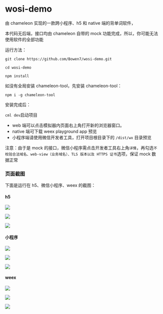 # wosi-demo

由 chameleon 实现的一款跨小程序、h5 和 native 端的背单词软件，

本代码无后端，接口均由 chameleon 自带的 mock 功能完成，所以，你可能无法使用软件的全部功能

运行方法：

`git clone https://github.com/Bowen7/wosi-demo.git`

`cd wosi-demo`

`npm install`

如没有全局安装 chameleon-tool，先安装 chameleon-tool：

`npm i -g chameleon-tool`

安装完成后：

`cml dev`启动项目

-   web 端可以点击模拟器内页面右上角打开新的浏览器窗口。
-   native 端可下载 weex playground app 预览
-   小程序端请使用微信开发者工具，打开项目根目录下的 `/dist/wx` 目录预览

注意：由于是 mock 的接口，微信小程序需点击开发者工具右上角`详情`，再勾选`不校验合法域名、web-view（业务域名）、TLS 版本以及 HTTPS 证书`选项，保证 mock 数据正常

### 页面截图

下面是运行在 h5、微信小程序、weex 的截图：

#### h5

![](https://blog-mars.oss-cn-hangzhou.aliyuncs.com/assets/wosi_demo_web_1.png)

![](http://blog-mars.oss-cn-hangzhou.aliyuncs.com/assets/wosi_demo_web_2.png)

![](http://blog-mars.oss-cn-hangzhou.aliyuncs.com/assets/wosi_demo_web_3.png)

#### 小程序

![](http://blog-mars.oss-cn-hangzhou.aliyuncs.com/assets/wosi_demo_wx_1.png)

![](http://blog-mars.oss-cn-hangzhou.aliyuncs.com/assets/wosi_demo_wx_2.png)

![](http://blog-mars.oss-cn-hangzhou.aliyuncs.com/assets/wosi_demo_wx_3.png)

#### weex

![](http://blog-mars.oss-cn-hangzhou.aliyuncs.com/assets/wosi_demo_weex_1.png)

![](http://blog-mars.oss-cn-hangzhou.aliyuncs.com/assets/wosi_demo_weex_2.png)

![](http://blog-mars.oss-cn-hangzhou.aliyuncs.com/assets/wosi_demo_weex_3.png)
